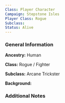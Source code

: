 ```yaml
---
Class: Player Character
Campaign: Stepstone Isles
Player Class: Rogue
Subclass: 
Status: Alive
---
```

### General Information

**Ancestry:** Human

**Class:** Rogue / Fighter

**Subclass:** Arcane Trickster

**Background:** 

### Additional Notes